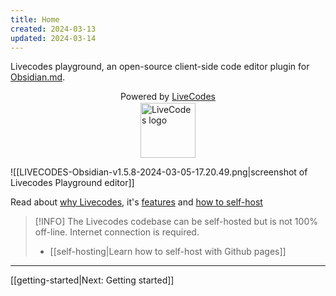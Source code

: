 ```yaml
---
title: Home
created: 2024-03-13
updated: 2024-03-14
---
```


Livecodes playground, an open-source client-side code editor plugin for [Obsidian.md](https://obsidian.md).

<div style="text-align: center;">Powered by  <a href="https://livecodes.io/docs/" class="external-link" target="_blank">LiveCodes</a></div>

<div style="display: grid; place-items: center; margin-block: .1em;"><img src="https://livecodes.io/docs/img/livecodes-logo.svg" style="width:88px;" alt="LiveCodes logo"></div>

![[LIVECODES-Obsidian-v1.5.8-2024-03-05-17.20.49.png|screenshot of Livecodes Playground editor]]

Read about [why Livecodes](https://livecodes.io/docs/why), it's [features](https://livecodes.io/docs/features/) and [how to self-host](https://livecodes.io/docs/features/self-hosting)

> [!INFO]
> The Livecodes codebase can be self-hosted but is not 100% off-line. Internet connection is required.
> - [[self-hosting|Learn how to self-host with Github pages]]

---

[[getting-started|Next: Getting started]]